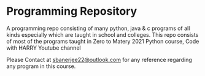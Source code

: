 # Programming Repository
A programming repo consisting of many python, java & c programs of all kinds especially which are taught in school and colleges.
This repo consists of most of the programs taught in Zero to Matery 2021 Python course, Code with HARRY Youtube channel

Please Contact at sbanerjee22@outlook.com for any reference regarding any program in this course. 
